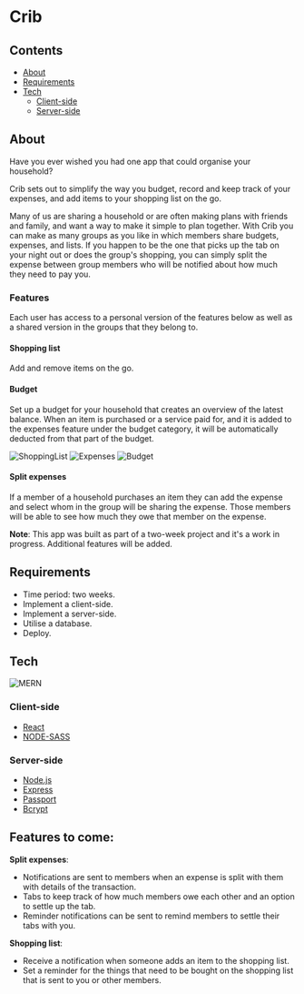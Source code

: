 # Crib


## Contents

 - [About](https://github.com/SteveMobs-Salt/SteveMobsProject#About)
 - [Requirements](https://github.com/ISteveMobs-Salt/SteveMobsProject#Hackathon-requirements)
 - [Tech](https://github.com/SteveMobs-Salt/SteveMobsProject#tech)
    - [Client-side](https://github.com/SteveMobs-Salt/SteveMobsProject#frontend)
    - [Server-side](https://github.com/SteveMobs-Salt/SteveMobsProject#backend)
 
 ## About
 
Have you ever wished you had one app that could organise your household? 

Crib sets out to simplify the way you budget, record and keep track of your expenses, and add items to your shopping list on the go. 

Many of us are sharing a household or are often making plans with friends and family, and want a way to make it simple to plan together. With Crib you can make as many groups as you like in which members share budgets, expenses, and lists. If you happen to be the one that picks up the tab on your night out or does the group's shopping, you can simply split the expense between group members who will be notified about how much they need to pay you. 

### Features

Each user has access to a personal version of the features below as well as a shared version in the groups that they belong to. 

#### Shopping list

Add and remove items on the go.

#### Budget

Set up a budget for your household that creates an overview of the latest balance.
When an item is purchased or a service paid for, and it is added to the expenses feature under the budget category, it will be automatically deducted from that part of the budget.

![ShoppingList](https://github.com/SteveMobs-Salt/SteveMobsProject/blob/master/readmeGifs/shoppingList2.gif) ![Expenses](https://github.com/SteveMobs-Salt/SteveMobsProject/blob/master/readmeGifs/addExpense2.gif) ![Budget](https://github.com/SteveMobs-Salt/SteveMobsProject/blob/master/readmeGifs/budgets2.gif)

#### Split expenses

If a member of a household purchases an item they can add the expense and select whom in the group will be sharing the expense. Those members will be able to see how much they owe that member on the expense. 

__Note__: This app was built as part of a two-week project and it's a work in progress.
Additional features will be added.

## Requirements

- Time period: two weeks.
- Implement a client-side.
- Implement a server-side.
- Utilise a database.
- Deploy.

## Tech

![MERN ](https://user-images.githubusercontent.com/46241840/91302318-91819f00-e7a6-11ea-9818-f267873ede8a.png)

### Client-side

- [React](https://reactjs.org/)
- [NODE-SASS](https://github.com/sass/node-sass)

### Server-side

- [Node.js](https://nodejs.org/en/)
- [Express](http://expressjs.com/)
- [Passport](http://www.passportjs.org/)
- [Bcrypt](https://www.npmjs.com/package/bcrypt)

## Features to come: 

__Split expenses__: 
- Notifications are sent to members when an expense is split with them with details of the transaction.
- Tabs to keep track of how much members owe each other and an option to settle up the tab.
- Reminder notifications can be sent to remind members to settle their tabs with you.

__Shopping list__: 
- Receive a notification when someone adds an item to the shopping list. 
- Set a reminder for the things that need to be bought on the shopping list that is sent to you or other members.
